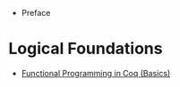 <!-- # Summary -->
- Preface

# Logical Foundations
- [Functional Programming in Coq (Basics)](./SoftwareLF/Basics.lean.md)
